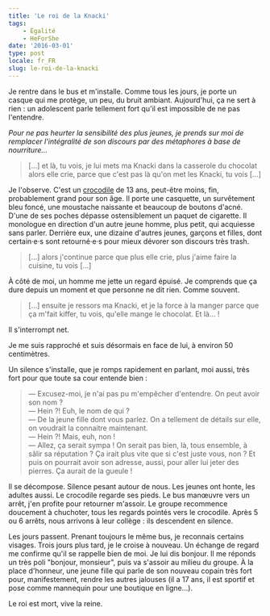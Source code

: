 ```yaml
---
title: 'Le roi de la Knacki'
tags:
    - Égalité
    - HeForShe
date: '2016-03-01'
type: post
locale: fr_FR
slug: le-roi-de-la-knacki
---
```


Je rentre dans le bus et m'installe. Comme tous les jours, je porte un casque qui me protège, un peu, du bruit ambiant. Aujourd'hui, ça ne sert à rien : un adolescent parle tellement fort qu'il est impossible de ne pas l'entendre.

_Pour ne pas heurter la sensibilité des plus jeunes, je prends sur moi de remplacer l'intégralité de son discours par des métaphores à base de nourriture…_

<!-- more -->

> […] et là, tu vois, je lui mets ma Knacki dans la casserole du chocolat alors elle crie, parce que c'est pas là qu'on met les Knacki, tu vois […]

Je l'observe. C'est un [crocodile](http://projetcrocodiles.tumblr.com) de 13 ans, peut-être moins, fin, probablement grand pour son âge. Il porte une casquette, un survêtement bleu foncé, une moustache naissante et beaucoup de boutons d'acné. D'une de ses poches dépasse ostensiblement un paquet de cigarette. Il monologue en direction d'un autre jeune homme, plus petit, qui acquiesse sans parler. Derrière eux, une dizaine d'autres jeunes, garçons et filles, dont certain‧e‧s sont retourné‧e‧s pour mieux dévorer son discours très <span lang="en">trash</span>.

> […] alors j'continue parce que plus elle crie, plus j'aime faire la cuisine, tu vois […]

À côté de moi, un homme me jette un regard épuisé. Je comprends que ça dure depuis un moment et que personne ne dit rien. Comme souvent.

> […] ensuite je ressors ma Knacki, et je la force à la manger parce que ça m'fait kiffer, tu vois, qu'elle mange le chocolat. Et là… !

Il s'interrompt net.

Je me suis rapproché et suis désormais en face de lui, à environ 50 centimètres.

Un silence s'installe, que je romps rapidement en parlant, moi aussi, très fort pour que toute sa cour entende bien :

> — Excusez-moi, je n'ai pas pu m'empêcher d'entendre. On peut avoir son nom ?  
> — Hein ?! Euh, le nom de qui ?  
> — De la jeune fille dont vous parlez. On a tellement de détails sur elle, on voudrait la connaitre maintenant.  
> — Hein ?! Mais, euh, non !  
> — Allez, ça serait sympa ! On serait pas bien, là, tous ensemble, à sâlir sa réputation ? Ça irait plus vite que si c'est juste vous, non ? Et puis on pourrait avoir son adresse, aussi, pour aller lui jeter des pierres. Ça aurait de la gueule !

Il se décompose. Silence pesant autour de nous. Les jeunes ont honte, les adultes aussi. Le crocodile regarde ses pieds. Le bus manœuvre vers un arrêt, j'en profite pour retourner m'assoir. Le groupe recommence doucement à chuchoter, tous les regards pointés vers le crocodile. Après 5 ou 6 arrêts, nous arrivons à leur collège : ils descendent en silence.

Les jours passent. Prenant toujours le même bus, je reconnais certains visages. Trois jours plus tard, je le croise à nouveau. Un échange de regard me confirme qu'il se rappelle bien de moi. Je lui dis bonjour. Il me réponds un très poli "bonjour, monsieur", puis va s'assoir au milieu du groupe. À la place d'honneur, une jeune fille qui parle de son nouveau copain très fort pour, manifestement, rendre les autres jalouses (il a 17 ans, il est sportif et pose comme mannequin pour une boutique en ligne…).

Le roi est mort, vive la reine.
